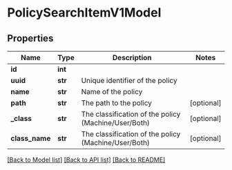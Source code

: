 # PolicySearchItemV1Model

## Properties
Name | Type | Description | Notes
------------ | ------------- | ------------- | -------------
**id** | **int** |  | 
**uuid** | **str** | Unique identifier of the policy | 
**name** | **str** | Name of the policy | 
**path** | **str** | The path to the policy | [optional] 
**_class** | **str** | The classification of the policy (Machine/User/Both) | [optional] 
**class_name** | **str** | The classification of the policy (Machine/User/Both) | [optional] 

[[Back to Model list]](../README.md#documentation-for-models) [[Back to API list]](../README.md#documentation-for-api-endpoints) [[Back to README]](../README.md)


